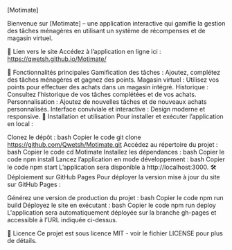 [Motimate]

Bienvenue sur [Motimate] – une application interactive qui gamifie la gestion des tâches ménagères en utilisant un système de récompenses et de magasin virtuel.

🔗 Lien vers le site
Accédez à l’application en ligne ici : https://qwetsh.github.io/Motimate/

🌟 Fonctionnalités principales
Gamification des tâches : Ajoutez, complétez des tâches ménagères et gagnez des points.
Magasin virtuel : Utilisez vos points pour effectuer des achats dans un magasin intégré.
Historique : Consultez l’historique de vos tâches complétées et de vos achats.
Personnalisation : Ajoutez de nouvelles tâches et de nouveaux achats personnalisés.
Interface conviviale et interactive : Design moderne et responsive.
🚀 Installation et utilisation
Pour installer et exécuter l’application en local :

Clonez le dépôt :
bash
Copier le code
git clone https://github.com/Qwetsh/Motimate.git
Accédez au répertoire du projet :
bash
Copier le code
cd Motimate
Installez les dépendances :
bash
Copier le code
npm install
Lancez l’application en mode développement :
bash
Copier le code
npm start
L’application sera disponible à http://localhost:3000.
🛠️ Déploiement sur GitHub Pages
Pour déployer la version mise à jour du site sur GitHub Pages :

Générez une version de production du projet :
bash
Copier le code
npm run build
Déployez le site en exécutant :
bash
Copier le code
npm run deploy
L'application sera automatiquement déployée sur la branche gh-pages et accessible à l’URL indiquée ci-dessus.

📄 Licence
Ce projet est sous licence MIT - voir le fichier LICENSE pour plus de détails.
